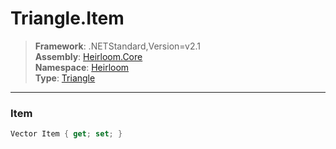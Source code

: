 # Triangle.Item

> **Framework**: .NETStandard,Version=v2.1  
> **Assembly**: [Heirloom.Core][0]  
> **Namespace**: [Heirloom][0]  
> **Type**: [Triangle][1]  

--------------------------------------------------------------------------------

### Item

```cs
Vector Item { get; set; }
```

[0]: ..\Heirloom.Core.md
[1]: Heirloom.Triangle.md
